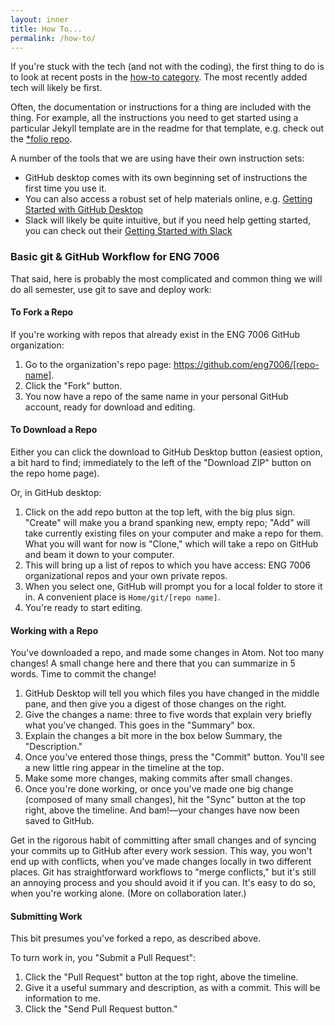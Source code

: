 ```yaml
---
layout: inner
title: How To...
permalink: /how-to/
---
```

If you're stuck with the tech (and not with the coding), the first thing to do is to look at recent posts in the [how-to category](/blog/categories/#how-to). The most recently added tech will likely be first.

Often, the documentation or instructions for a thing are included with the thing. For example, all the instructions you need to get started using a particular Jekyll template are in the readme for that template, e.g. check out the [\*folio repo](https://github.com/eng7006/jekyll-folio).

A number of the tools that we are using have their own instruction sets:
* GitHub desktop comes with its own beginning set of instructions the first time you use it.
* You can also access a robust set of help materials online, e.g. [Getting Started with GitHub Desktop](https://help.github.com/desktop/guides/getting-started/)
* Slack will likely be quite intuitive, but if you need help getting started, you can check out their [Getting Started with Slack](https://eng7006.slack.com/getting-started)

### Basic git & GitHub Workflow for ENG 7006
That said, here is probably the most complicated and common thing we will do all semester, use git to save and deploy work:

#### To Fork a Repo
If you're working with repos that already exist in the ENG 7006 GitHub organization:
1. Go to the organization's repo page: https://github.com/eng7006/[repo-name].
2. Click the "Fork" button.
3. You now have a repo of the same name in your personal GitHub account, ready for download and editing.

#### To Download a Repo
Either you can click the download to GitHub Desktop button (easiest option, a bit hard to find; immediately to the left of the "Download ZIP" button on the repo home page).

Or, in GitHub desktop:
1. Click on the add repo button at the top left, with the big plus sign. "Create" will make you a brand spanking new, empty repo; "Add" will take currently existing files on your computer and make a repo for them. What you will want for now is "Clone," which will take a repo on GitHub and beam it down to your computer.
2. This will bring up a list of repos to which you have access: ENG 7006 organizational repos and your own private repos.
3. When you select one, GitHub will prompt you for a local folder to store it in. A convenient place is ```Home/git/[repo name]```.
4. You're ready to start editing.

#### Working with a Repo
You've downloaded a repo, and made some changes in Atom. Not too many changes! A small change here and there that you can summarize in 5 words. Time to commit the change!
1. GitHub Desktop will tell you which files you have changed in the middle pane, and then give you a digest of those changes on the right.
2. Give the changes a name: three to five words that explain very briefly what you've changed. This goes in the "Summary" box.
3. Explain the changes a bit more in the box below Summary, the "Description."
4. Once you've entered those things, press the "Commit" button. You'll see a new little ring appear in the timeline at the top.
5. Make some more changes, making commits after small changes.
6. Once you're done working, or once you've made one big change (composed of many small changes), hit the "Sync" button at the top right, above the timeline. And bam!—your changes have now been saved to GitHub.

Get in the rigorous habit of committing after small changes and of syncing your commits up to GitHub after every work session. This way, you won't end up with conflicts, when you've made changes locally in two different places. Git has straightforward workflows to "merge conflicts," but it's still an annoying process and you should avoid it if you can. It's easy to do so, when you're working alone. (More on collaboration later.)

#### Submitting Work
This bit presumes you've forked a repo, as described above.

To turn work in, you "Submit a Pull Request":
1. Click the "Pull Request" button at the top right, above the timeline.
2. Give it a useful summary and description, as with a commit. This will be information to me.
3. Click the "Send Pull Request button."
